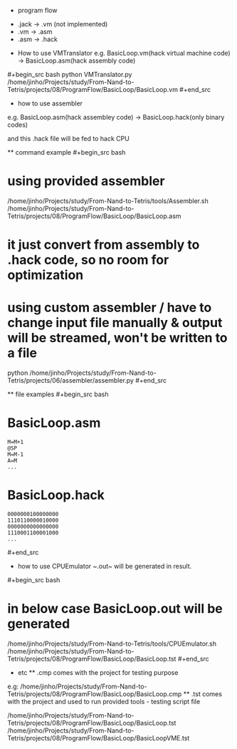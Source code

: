 
* program flow
- .jack -> .vm (not implemented)
- .vm -> .asm
- .asm -> .hack

* How to use VMTranslator
e.g. BasicLoop.vm(hack virtual machine code) -> BasicLoop.asm(hack assembly code)

#+begin_src bash
python VMTranslator.py /home/jinho/Projects/study/From-Nand-to-Tetris/projects/08/ProgramFlow/BasicLoop/BasicLoop.vm
#+end_src
* how to use assembler

e.g. BasicLoop.asm(hack assembley code) -> BasicLoop.hack(only binary codes)

and this .hack file will be fed to hack CPU

** command example
 #+begin_src bash
# using provided assembler
/home/jinho/Projects/study/From-Nand-to-Tetris/tools/Assembler.sh /home/jinho/Projects/study/From-Nand-to-Tetris/projects/08/ProgramFlow/BasicLoop/BasicLoop.asm

# it just convert from assembly to .hack code, so no room for optimization
# using custom assembler / have to change input file manually & output will be streamed, won't be written to a file
python /home/jinho/Projects/study/From-Nand-to-Tetris/projects/06/assembler/assembler.py
 #+end_src

** file examples
#+begin_src bash
# BasicLoop.asm
    M=M+1
    @SP
    M=M-1
    A=M
    ...

# BasicLoop.hack
    0000000100000000
    1110110000010000
    0000000000000000
    1110001100001000
    ...
#+end_src
* how to use CPUEmulator
~.out~ will be generated in result.

#+begin_src bash
# in below case BasicLoop.out will be generated
/home/jinho/Projects/study/From-Nand-to-Tetris/tools/CPUEmulator.sh /home/jinho/Projects/study/From-Nand-to-Tetris/projects/08/ProgramFlow/BasicLoop/BasicLoop.tst
#+end_src
* etc
** .cmp
comes with the project for testing purpose

 e.g: /home/jinho/Projects/study/From-Nand-to-Tetris/projects/08/ProgramFlow/BasicLoop/BasicLoop.cmp
** .tst
comes with the project and used to run provided tools - testing script file

/home/jinho/Projects/study/From-Nand-to-Tetris/projects/08/ProgramFlow/BasicLoop/BasicLoop.tst
/home/jinho/Projects/study/From-Nand-to-Tetris/projects/08/ProgramFlow/BasicLoop/BasicLoopVME.tst
